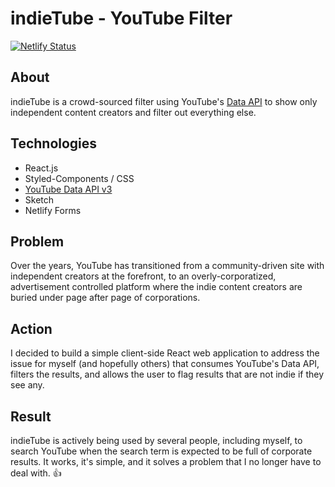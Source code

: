 # indieTube - YouTube Filter

[![Netlify Status](https://api.netlify.com/api/v1/badges/e73bb3aa-4063-4b5f-bd5a-1745cc9bbf4f/deploy-status)](https://app.netlify.com/sites/indietube/deploys)

## About

indieTube is a crowd-sourced filter using YouTube's [Data API](https://developers.google.com/youtube/v3/) to show only independent content creators and filter out everything else.

## Technologies

-   React.js
-   Styled-Components / CSS
-   [YouTube Data API v3](https://developers.google.com/youtube/v3/)
-   Sketch
-   Netlify Forms

## Problem

Over the years, YouTube has transitioned from a community-driven site with independent creators at the forefront, to an overly-corporatized, advertisement controlled platform where the indie content creators are buried under page after page of corporations.

## Action

I decided to build a simple client-side React web application to address the issue for myself (and hopefully others) that consumes YouTube's Data API, filters the results, and allows the user to flag results that are not indie if they see any.

## Result

indieTube is actively being used by several people, including myself, to search YouTube when the search term is expected to be full of corporate results. It works, it's simple, and it solves a problem that I no longer have to deal with. 👍
